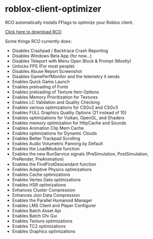 # roblox-client-optimizer

RCO automatically installs FFlags to optimize your Roblox client.

[Click here to download RCO](https://github.com/L8X/roblox-client-optimizer/releases)

Some things RCO currently does:

- Disables Crashpad / Backtrace Crash Reporting
- Disables Windows Beta App (for now...)
- Disables Teleport with Menu Open Block & Prompt (Mostly)
- Unlocks FPS (For most people)
- Disables Abuse Report Screenshot
- Disables GamePerfMonitor and the telemetry it sends
- Enables Quick Game Launch
- Enables preloading of Fonts
- Enables preloading of Texture Item Options
- Enables Memory Prioritization for Textures
- Enables LC Validation and Quality Checking
- Enables various optimizations for CSGv2 and CSGv3
- Enables FULL Graphics Quality Options (21 instead of 10)
- Enables optimizations for Vulkan, OpenGL, and Shaders
- Enables memory optimization for HttpCache and Sounds
- Enables Animation Clip Mem Cache
- Enables optimizations for Dynamic Clouds
- Enables Better Trackpad Scrolling
- Enables Audio Volumetric Panning by Default
- Enables the LoadModule function
- Enables the new RunService signals (PreSimulation, PostSimulation, PreRender, PreAnimation)
- Enables the FindFirstDescendant function
- Enables Adaptive Physics optimizations
- Enables Cache optimizations
- Enables Vertex Data optimizations
- Enables HSR optimizations
- Enhances Cluster Compression
- Enhances Join Data Compression
- Enables the Parallel Humanoid Manager
- Enables LMS Client and Player Configurer
- Enables Batch Asset Api
- Enables Batch Gfx Gui
- Enables Texture optimizations
- Enables TC2 optimizations
- Enables Graphics optimizations

